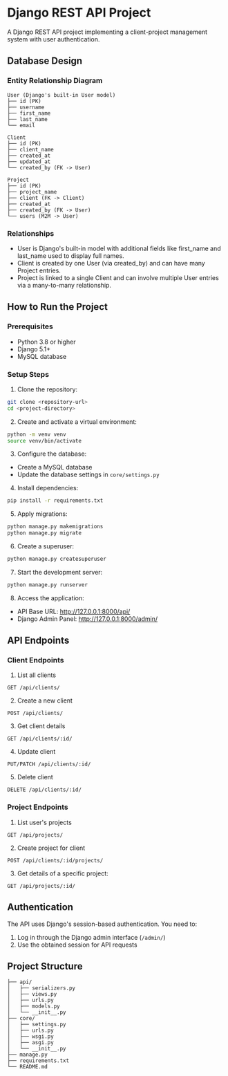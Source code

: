 # Django REST API Project

A Django REST API project implementing a client-project management system with user authentication.

## Database Design

### Entity Relationship Diagram

```
User (Django's built-in User model)
├── id (PK)
├── username
├── first_name
├── last_name
└── email

Client
├── id (PK)
├── client_name
├── created_at
├── updated_at
└── created_by (FK -> User)

Project
├── id (PK)
├── project_name
├── client (FK -> Client)
├── created_at
├── created_by (FK -> User)
└── users (M2M -> User)
```

### Relationships
- User is Django's built-in model with additional fields like first_name and last_name used to display full names.
- Client is created by one User (via created_by) and can have many Project entries.
- Project is linked to a single Client and can involve multiple User entries via a many-to-many relationship.

## How to Run the Project

### Prerequisites
- Python 3.8 or higher
- Django 5.1+
- MySQL database

### Setup Steps

1. Clone the repository:
```bash
git clone <repository-url>
cd <project-directory>
```

2. Create and activate a virtual environment:
```bash
python -m venv venv
source venv/bin/activate
```

3. Configure the database:
- Create a MySQL database
- Update the database settings in `core/settings.py`

4. Install dependencies:
```bash
pip install -r requirements.txt
```

5. Apply migrations:
```bash
python manage.py makemigrations
python manage.py migrate
```

6. Create a superuser:
```bash
python manage.py createsuperuser
```

7. Start the development server:
```bash
python manage.py runserver
```

8. Access the application:

- API Base URL: http://127.0.0.1:8000/api/
- Django Admin Panel: http://127.0.0.1:8000/admin/

## API Endpoints

### Client Endpoints

1. List all clients
```
GET /api/clients/
```

2. Create a new client
```
POST /api/clients/
```

3. Get client details
```
GET /api/clients/:id/
```

4. Update client
```
PUT/PATCH /api/clients/:id/
```

5. Delete client
```
DELETE /api/clients/:id/
```

### Project Endpoints

1. List user's projects
```
GET /api/projects/
```

2. Create project for client
```
POST /api/clients/:id/projects/
```

3. Get details of a specific project:
```
GET /api/projects/:id/
```

## Authentication

The API uses Django's session-based authentication. You need to:
1. Log in through the Django admin interface (`/admin/`)
2. Use the obtained session for API requests

## Project Structure

```
├── api/
│   ├── serializers.py
│   ├── views.py
│   ├── urls.py
│   ├── models.py
│   └── __init__.py
├── core/
│   ├── settings.py
│   ├── urls.py
│   ├── wsgi.py
│   ├── asgi.py
│   └── __init__.py
├── manage.py
├── requirements.txt
└── README.md

```
